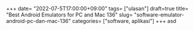 +++
date= "2022-07-5T17:00:00+09:00"
tags= ["ulasan"]
draft=true
title= "Best Android Emulators for PC and Mac        136"
slug= "software-emulator-android-pc-dan-mac-136"
categories= ["software, aplikasi"]
+++
asd
